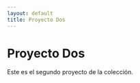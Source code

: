 ```yaml
---
layout: default
title: Proyecto Dos
---
```


# Proyecto Dos

Este es el segundo proyecto de la colección.
